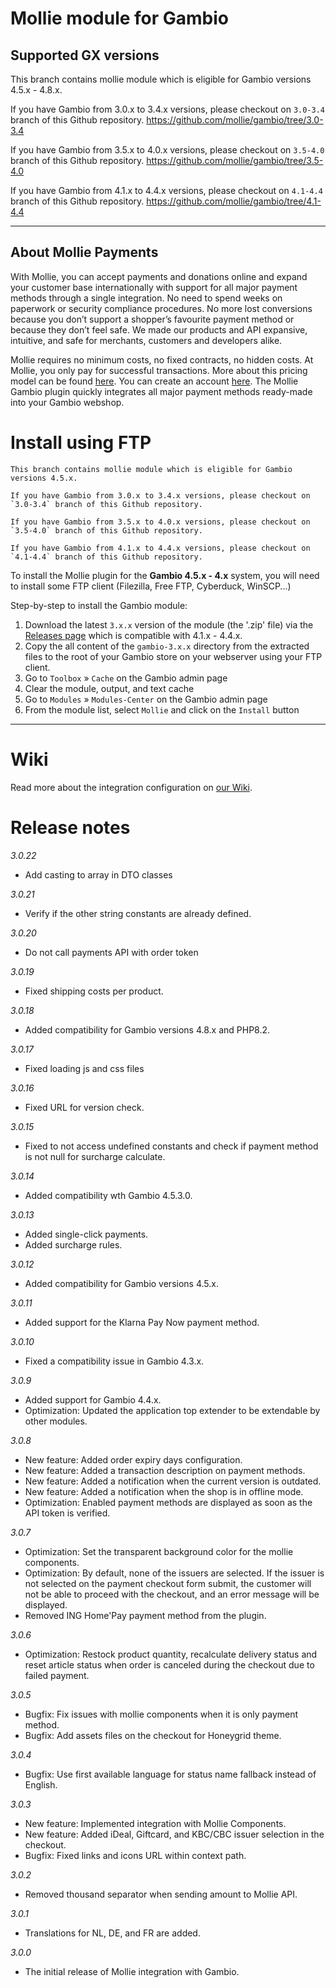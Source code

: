 # Mollie module for Gambio

## Supported GX versions 
This branch contains mollie module which is eligible for Gambio versions 4.5.x - 4.8.x.

If you have Gambio from 3.0.x to 3.4.x versions, please checkout on `3.0-3.4` branch of this Github repository.
https://github.com/mollie/gambio/tree/3.0-3.4

If you have Gambio from 3.5.x to 4.0.x versions, please checkout on `3.5-4.0` branch of this Github repository.
https://github.com/mollie/gambio/tree/3.5-4.0

If you have Gambio from 4.1.x to 4.4.x versions, please checkout on `4.1-4.4` branch of this Github repository.
https://github.com/mollie/gambio/tree/4.1-4.4
***

## About Mollie Payments ##
With Mollie, you can accept payments and donations online and expand your customer base internationally with support for all major payment methods through a single integration. No need to spend weeks on paperwork or security compliance procedures. No more lost conversions because you don’t support a shopper’s favourite payment method or because they don’t feel safe. We made our products and API expansive, intuitive, and safe for merchants, customers and developers alike. 

Mollie requires no minimum costs, no fixed contracts, no hidden costs. At Mollie, you only pay for successful transactions. More about this pricing model can be found [here](https://www.mollie.com/en/pricing/). You can create an account [here](https://www.mollie.com/dashboard/signup). The Mollie Gambio plugin quickly integrates all major payment methods ready-made into your Gambio webshop.
   
# Install using FTP
```
This branch contains mollie module which is eligible for Gambio versions 4.5.x.

If you have Gambio from 3.0.x to 3.4.x versions, please checkout on `3.0-3.4` branch of this Github repository.

If you have Gambio from 3.5.x to 4.0.x versions, please checkout on `3.5-4.0` branch of this Github repository.

If you have Gambio from 4.1.x to 4.4.x versions, please checkout on `4.1-4.4` branch of this Github repository.
```

To install the Mollie plugin for the **Gambio 4.5.x - 4.x** system, you will need to install some FTP client (Filezilla, Free FTP, Cyberduck, WinSCP...)

Step-by-step to install the Gambio module:
 1. Download the latest `3.x.x` version  of the module (the '.zip' file) via the [Releases page](https://github.com/mollie/gambio/releases) which is compatible with 4.1.x - 4.4.x.
 2. Copy the all content of the `gambio-3.x.x` directory from the extracted files to the root of your Gambio store on your webserver using your FTP client.
 3. Go to `Toolbox` » `Cache` on the Gambio admin page
 4. Clear the module, output, and text cache
 5. Go to `Modules` » `Modules-Center` on the Gambio admin page
 6. From the module list, select `Mollie` and click on the `Install` button
---

# Wiki

Read more about the integration configuration on [our Wiki](https://github.com/mollie/gambio/wiki).

# Release notes

*3.0.22*
- Add casting to array in DTO classes

*3.0.21*
- Verify if the other string constants are already defined.

*3.0.20*
- Do not call payments API with order token

*3.0.19*
- Fixed shipping costs per product.

*3.0.18*
- Added compatibility for Gambio versions 4.8.x and PHP8.2.

*3.0.17*
- Fixed loading js and css files

*3.0.16*
- Fixed URL for version check.

*3.0.15*
- Fixed to not access undefined constants and check if payment method is not null for surcharge calculate.

*3.0.14*
- Added compatibility wth Gambio 4.5.3.0.

*3.0.13*
- Added single-click payments.
- Added surcharge rules.

*3.0.12*
- Added compatibility for Gambio versions 4.5.x.

*3.0.11*
- Added support for the Klarna Pay Now payment method.

*3.0.10*
- Fixed a compatibility issue in Gambio 4.3.x.

*3.0.9*
- Added support for Gambio 4.4.x.
- Optimization: Updated the application top extender to be extendable by other modules.

*3.0.8*
- New feature: Added order expiry days configuration.
- New feature: Added a transaction description on payment methods.
- New feature: Added a notification when the current version is outdated.
- New feature: Added a notification when the shop is in offline mode.
- Optimization: Enabled payment methods are displayed as soon as the API token is verified.

*3.0.7*
- Optimization: Set the transparent background color for the mollie components.
- Optimization: By default, none of the issuers are selected. If the issuer is not selected on the payment checkout form submit, the customer will not be able to proceed with the checkout, and an error message will be displayed.
- Removed ING Home'Pay payment method from the plugin.

*3.0.6*
- Optimization: Restock product quantity, recalculate delivery status and reset article status when order is canceled during the checkout due to failed payment.

*3.0.5*
- Bugfix: Fix issues with mollie components when it is only payment method.
- Bugfix: Add assets files on the checkout for Honeygrid theme.

*3.0.4*
- Bugfix: Use first available language for status name fallback instead of English.

*3.0.3*
- New feature: Implemented integration with Mollie Components.
- New feature: Added iDeal, Giftcard, and KBC/CBC issuer selection in the checkout.
- Bugfix: Fixed links and icons URL within context path.

*3.0.2*
- Removed thousand separator when sending amount to Mollie API.

*3.0.1*
- Translations for NL, DE, and FR are added.

*3.0.0*
- The initial release of Mollie integration with Gambio.
